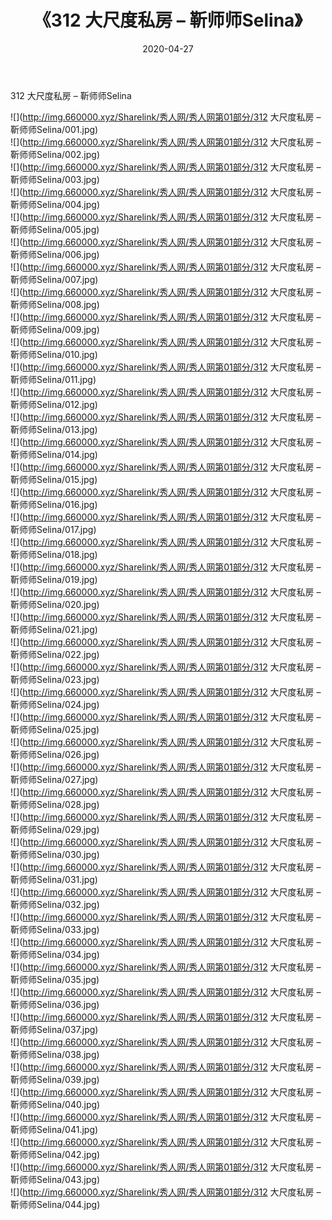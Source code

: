 ﻿---
layout: post
title:  《312 大尺度私房 – 靳师师Selina》
date:   2020-04-27
img: http://img.660000.xyz/Sharelink/秀人网/秀人网第01部分/312 大尺度私房 – 靳师师Selina/000.jpg
categories: [美女, 清纯, 唯美]
---

312 大尺度私房 – 靳师师Selina

  ![](http://img.660000.xyz/Sharelink/秀人网/秀人网第01部分/312 大尺度私房 – 靳师师Selina/001.jpg) <br> ![](http://img.660000.xyz/Sharelink/秀人网/秀人网第01部分/312 大尺度私房 – 靳师师Selina/002.jpg) <br> ![](http://img.660000.xyz/Sharelink/秀人网/秀人网第01部分/312 大尺度私房 – 靳师师Selina/003.jpg) <br> ![](http://img.660000.xyz/Sharelink/秀人网/秀人网第01部分/312 大尺度私房 – 靳师师Selina/004.jpg) <br> ![](http://img.660000.xyz/Sharelink/秀人网/秀人网第01部分/312 大尺度私房 – 靳师师Selina/005.jpg) <br> ![](http://img.660000.xyz/Sharelink/秀人网/秀人网第01部分/312 大尺度私房 – 靳师师Selina/006.jpg) <br> ![](http://img.660000.xyz/Sharelink/秀人网/秀人网第01部分/312 大尺度私房 – 靳师师Selina/007.jpg) <br> ![](http://img.660000.xyz/Sharelink/秀人网/秀人网第01部分/312 大尺度私房 – 靳师师Selina/008.jpg) <br> ![](http://img.660000.xyz/Sharelink/秀人网/秀人网第01部分/312 大尺度私房 – 靳师师Selina/009.jpg) <br> ![](http://img.660000.xyz/Sharelink/秀人网/秀人网第01部分/312 大尺度私房 – 靳师师Selina/010.jpg) <br> ![](http://img.660000.xyz/Sharelink/秀人网/秀人网第01部分/312 大尺度私房 – 靳师师Selina/011.jpg) <br> ![](http://img.660000.xyz/Sharelink/秀人网/秀人网第01部分/312 大尺度私房 – 靳师师Selina/012.jpg) <br> ![](http://img.660000.xyz/Sharelink/秀人网/秀人网第01部分/312 大尺度私房 – 靳师师Selina/013.jpg) <br> ![](http://img.660000.xyz/Sharelink/秀人网/秀人网第01部分/312 大尺度私房 – 靳师师Selina/014.jpg) <br> ![](http://img.660000.xyz/Sharelink/秀人网/秀人网第01部分/312 大尺度私房 – 靳师师Selina/015.jpg) <br> ![](http://img.660000.xyz/Sharelink/秀人网/秀人网第01部分/312 大尺度私房 – 靳师师Selina/016.jpg) <br> ![](http://img.660000.xyz/Sharelink/秀人网/秀人网第01部分/312 大尺度私房 – 靳师师Selina/017.jpg) <br> ![](http://img.660000.xyz/Sharelink/秀人网/秀人网第01部分/312 大尺度私房 – 靳师师Selina/018.jpg) <br> ![](http://img.660000.xyz/Sharelink/秀人网/秀人网第01部分/312 大尺度私房 – 靳师师Selina/019.jpg) <br> ![](http://img.660000.xyz/Sharelink/秀人网/秀人网第01部分/312 大尺度私房 – 靳师师Selina/020.jpg) <br> ![](http://img.660000.xyz/Sharelink/秀人网/秀人网第01部分/312 大尺度私房 – 靳师师Selina/021.jpg) <br> ![](http://img.660000.xyz/Sharelink/秀人网/秀人网第01部分/312 大尺度私房 – 靳师师Selina/022.jpg) <br> ![](http://img.660000.xyz/Sharelink/秀人网/秀人网第01部分/312 大尺度私房 – 靳师师Selina/023.jpg) <br> ![](http://img.660000.xyz/Sharelink/秀人网/秀人网第01部分/312 大尺度私房 – 靳师师Selina/024.jpg) <br> ![](http://img.660000.xyz/Sharelink/秀人网/秀人网第01部分/312 大尺度私房 – 靳师师Selina/025.jpg) <br> ![](http://img.660000.xyz/Sharelink/秀人网/秀人网第01部分/312 大尺度私房 – 靳师师Selina/026.jpg) <br> ![](http://img.660000.xyz/Sharelink/秀人网/秀人网第01部分/312 大尺度私房 – 靳师师Selina/027.jpg) <br> ![](http://img.660000.xyz/Sharelink/秀人网/秀人网第01部分/312 大尺度私房 – 靳师师Selina/028.jpg) <br> ![](http://img.660000.xyz/Sharelink/秀人网/秀人网第01部分/312 大尺度私房 – 靳师师Selina/029.jpg) <br> ![](http://img.660000.xyz/Sharelink/秀人网/秀人网第01部分/312 大尺度私房 – 靳师师Selina/030.jpg) <br> ![](http://img.660000.xyz/Sharelink/秀人网/秀人网第01部分/312 大尺度私房 – 靳师师Selina/031.jpg) <br> ![](http://img.660000.xyz/Sharelink/秀人网/秀人网第01部分/312 大尺度私房 – 靳师师Selina/032.jpg) <br> ![](http://img.660000.xyz/Sharelink/秀人网/秀人网第01部分/312 大尺度私房 – 靳师师Selina/033.jpg) <br> ![](http://img.660000.xyz/Sharelink/秀人网/秀人网第01部分/312 大尺度私房 – 靳师师Selina/034.jpg) <br> ![](http://img.660000.xyz/Sharelink/秀人网/秀人网第01部分/312 大尺度私房 – 靳师师Selina/035.jpg) <br> ![](http://img.660000.xyz/Sharelink/秀人网/秀人网第01部分/312 大尺度私房 – 靳师师Selina/036.jpg) <br> ![](http://img.660000.xyz/Sharelink/秀人网/秀人网第01部分/312 大尺度私房 – 靳师师Selina/037.jpg) <br> ![](http://img.660000.xyz/Sharelink/秀人网/秀人网第01部分/312 大尺度私房 – 靳师师Selina/038.jpg) <br> ![](http://img.660000.xyz/Sharelink/秀人网/秀人网第01部分/312 大尺度私房 – 靳师师Selina/039.jpg) <br> ![](http://img.660000.xyz/Sharelink/秀人网/秀人网第01部分/312 大尺度私房 – 靳师师Selina/040.jpg) <br> ![](http://img.660000.xyz/Sharelink/秀人网/秀人网第01部分/312 大尺度私房 – 靳师师Selina/041.jpg) <br> ![](http://img.660000.xyz/Sharelink/秀人网/秀人网第01部分/312 大尺度私房 – 靳师师Selina/042.jpg) <br> ![](http://img.660000.xyz/Sharelink/秀人网/秀人网第01部分/312 大尺度私房 – 靳师师Selina/043.jpg) <br> ![](http://img.660000.xyz/Sharelink/秀人网/秀人网第01部分/312 大尺度私房 – 靳师师Selina/044.jpg) <br>